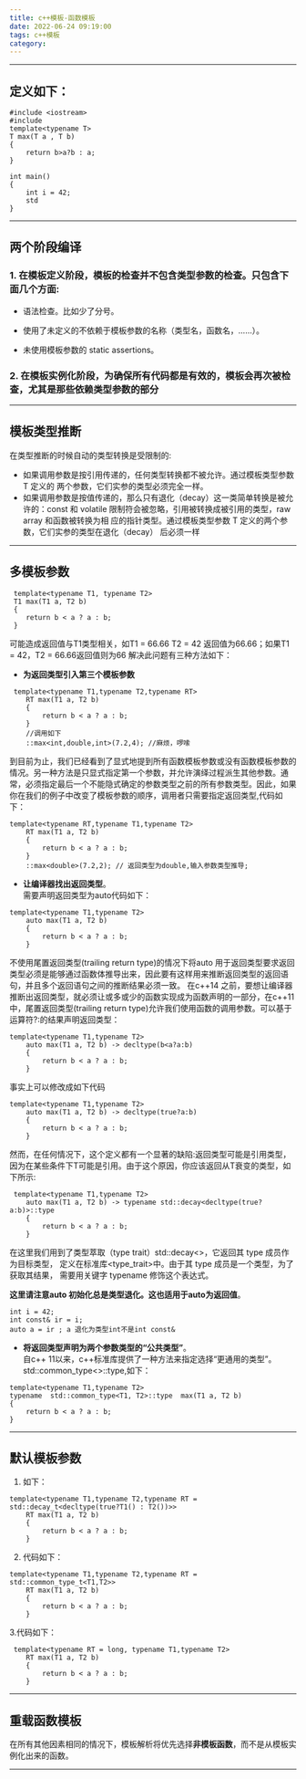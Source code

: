 ```yaml
---
title: c++模板-函数模板
date: 2022-06-24 09:19:00
tags: c++模板
category:
---
```

---
## 定义如下：
```
#include <iostream>
#include 
template<typename T>
T max(T a , T b)
{
    return b>a?b : a;
}

int main()
{
    int i = 42;
    std
}
```
---
## 两个阶段编译
### 1.  在模板定义阶段，模板的检查并不包含类型参数的检查。只包含下面几个方面:  

* 语法检查。比如少了分号。   

* 使用了未定义的不依赖于模板参数的名称（类型名，函数名，......）。  

* 未使用模板参数的 static assertions。  

### 2.  在模板实例化阶段，为确保所有代码都是有效的，模板会再次被检查，尤其是那些依赖类型参数的部分  

---
## 模板类型推断
在类型推断的时候自动的类型转换是受限制的:  
* 如果调用参数是按引用传递的，任何类型转换都不被允许。通过模板类型参数 T 定义的 两个参数，它们实参的类型必须完全一样。  
* 如果调用参数是按值传递的，那么只有退化（decay）这一类简单转换是被允许的：const 和 volatile 限制符会被忽略，引用被转换成被引用的类型，raw array 和函数被转换为相 应的指针类型。通过模板类型参数 T 定义的两个参数，它们实参的类型在退化（decay） 后必须一样  
---
## 多模板参数
```
 template<typename T1, typename T2>
 T1 max(T1 a, T2 b)
 {
    return b < a ? a : b;
 }
```
可能造成返回值与T1类型相关，如T1 = 66.66 T2 = 42 返回值为66.66；如果T1 = 42，T2 = 66.66返回值则为66
解决此问题有三种方法如下：
* **为返回类型引入第三个模板参数**
```
 template<typename T1,typename T2,typename RT>
    RT max(T1 a, T2 b)
    {
        return b < a ? a : b;
    }
    //调用如下
    ::max<int,double,int>(7.2,4); //麻烦，啰嗦
```
到目前为止，我们已经看到了显式地提到所有函数模板参数或没有函数模板参数的情况。另一种方法是只显式指定第一个参数，并允许演绎过程派生其他参数。通常，必须指定最后一个不能隐式确定的参数类型之前的所有参数类型。因此，如果你在我们的例子中改变了模板参数的顺序，调用者只需要指定返回类型,代码如下：
```
template<typename RT,typename T1,typename T2>
    RT max(T1 a, T2 b)
    {
        return b < a ? a : b;
    }
    ::max<double>(7.2,2); // 返回类型为double,输入参数类型推导;
```
* **让编译器找出返回类型**。  
需要声明返回类型为auto代码如下：
```
template<typename T1,typename T2>
    auto max(T1 a, T2 b)
    {
        return b < a ? a : b;
    }
```
不使用尾置返回类型(trailing return type)的情况下将auto 用于返回类型要求返回类型必须是能够通过函数体推导出来，因此要有这样用来推断返回类型的返回语句，并且多个返回语句之间的推断结果必须一致。
在c++14 之前，要想让编译器推断出返回类型，就必须让或多或少的函数实现成为函数声明的一部分，在c++11中，尾置返回类型(trailing return type)允许我们使用函数的调用参数。可以基于运算符?:的结果声明返回类型：
```
template<typename T1,typename T2>
    auto max(T1 a, T2 b) -> decltype(b<a?a:b)
    {
        return b < a ? a : b;
    }
```
事实上可以修改成如下代码
```
template<typename T1,typename T2>
    auto max(T1 a, T2 b) -> decltype(true?a:b)
    {
        return b < a ? a : b;
    }
```
然而，在任何情况下，这个定义都有一个显著的缺陷:返回类型可能是引用类型，因为在某些条件下T可能是引用。由于这个原因，你应该返回从T衰变的类型，如下所示:
```
 template<typename T1,typename T2>
    auto max(T1 a, T2 b) -> typename std::decay<decltype(true?a:b)>::type
    {
        return b < a ? a : b;
    }
```
在这里我们用到了类型萃取（type trait）std::decay<>，它返回其 type 成员作为目标类型， 定义在标准库<type_trait>中。由于其 type 成员是一个类型，为了获取其结果， 需要用关键字 typename 修饰这个表达式。

**这里请注意auto 初始化总是类型退化。这也适用于auto为返回值**。
```
int i = 42;
int const& ir = i;
auto a = ir ; a 退化为类型int不是int const& 
```
* **将返回类型声明为两个参数类型的“公共类型”**。  
自c++ 11以来，c++标准库提供了一种方法来指定选择“更通用的类型”。
std::common_type<>::type,如下：
``` 
template<typename T1,typename T2>
typename  std::common_type<T1, T2>::type  max(T1 a, T2 b)
{
    return b < a ? a : b;
}
```
---
## 默认模板参数
1. 如下：
```
template<typename T1,typename T2,typename RT = std::decay_t<decltype(true?T1() : T2())>>
    RT max(T1 a, T2 b)
    {
        return b < a ? a : b;
    }
```
2. 代码如下：
```
template<typename T1,typename T2,typename RT = std::common_type_t<T1,T2>>
    RT max(T1 a, T2 b)
    {
        return b < a ? a : b;
    }
```

3.代码如下：
```
 template<typename RT = long, typename T1,typename T2>
    RT max(T1 a, T2 b)
    {
        return b < a ? a : b;
    }
```
---
## 重载函数模板
在所有其他因素相同的情况下，模板解析将优先选择**非模板函数**，而不是从模板实例化出来的函数。

---
